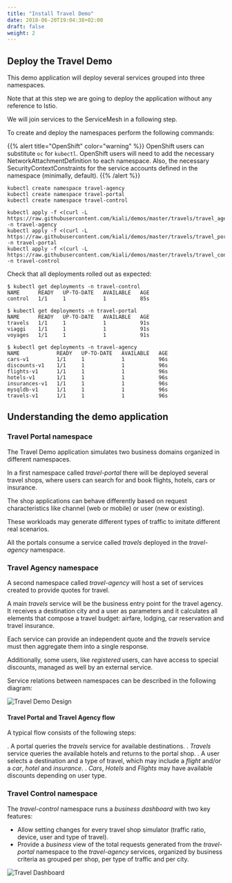 ```yaml
---
title: "Install Travel Demo"
date: 2018-06-20T19:04:38+02:00
draft: false
weight: 2
---
```


## Deploy the Travel Demo

This demo application will deploy several services grouped into three namespaces.

Note that at this step we are going to deploy the application without any reference to Istio.

We will join services to the ServiceMesh in a following step.

To create and deploy the namespaces perform the following commands:

{{% alert title="OpenShift" color="warning" %}}
OpenShift users can substitute `oc` for `kubectl`. OpenShift users will need
to add the necessary NetworkAttachmentDefinition to each namespace.  Also, the necessary SecurityContextConstraints
for the service accounts defined in the namespace (minimally, default).
{{% /alert %}}

```
kubectl create namespace travel-agency
kubectl create namespace travel-portal
kubectl create namespace travel-control

kubectl apply -f <(curl -L https://raw.githubusercontent.com/kiali/demos/master/travels/travel_agency.yaml) -n travel-agency
kubectl apply -f <(curl -L https://raw.githubusercontent.com/kiali/demos/master/travels/travel_portal.yaml) -n travel-portal
kubectl apply -f <(curl -L https://raw.githubusercontent.com/kiali/demos/master/travels/travel_control.yaml) -n travel-control
```

Check that all deployments rolled out as expected:

```
$ kubectl get deployments -n travel-control
NAME      READY   UP-TO-DATE   AVAILABLE   AGE
control   1/1     1            1           85s

$ kubectl get deployments -n travel-portal
NAME      READY   UP-TO-DATE   AVAILABLE   AGE
travels   1/1     1            1           91s
viaggi    1/1     1            1           91s
voyages   1/1     1            1           91s

$ kubectl get deployments -n travel-agency
NAME            READY   UP-TO-DATE   AVAILABLE   AGE
cars-v1         1/1     1            1           96s
discounts-v1    1/1     1            1           96s
flights-v1      1/1     1            1           96s
hotels-v1       1/1     1            1           96s
insurances-v1   1/1     1            1           96s
mysqldb-v1      1/1     1            1           96s
travels-v1      1/1     1            1           96s
```

## Understanding the demo application

### Travel Portal namespace

The Travel Demo application simulates two business domains organized in different namespaces.

In a first namespace called *travel-portal* there will be deployed several travel shops, where users can search for and book flights, hotels, cars or insurance.

The shop applications can behave differently based on request characteristics like channel (web or mobile) or user (new or existing).

These workloads may generate different types of traffic to imitate different real scenarios.

All the portals consume a service called _travels_ deployed in the *travel-agency* namespace.

### Travel Agency namespace

A second namespace called *travel-agency* will host a set of services created to provide quotes for travel.

A main _travels_ service will be the business entry point for the travel agency. It receives a destination city and a user as parameters and it calculates all elements that compose a travel budget: airfare, lodging, car reservation and travel insurance.

Each service can provide an independent quote and the _travels_ service must then aggregate them into a single response.

Additionally, some users, like _registered_ users, can have access to special discounts, managed as well by an external service.

Service relations between namespaces can be described in the following diagram:

![Travel Demo Design](/images/tutorial/02-02-travels-demo-design.png "Travel Demo Design")

#### Travel Portal and Travel Agency flow

A typical flow consists of the following steps:

. A portal queries the _travels_ service for available destinations.
. _Travels_ service queries the available hotels and returns to the portal shop.
. A user selects a destination and a type of travel, which may include a _flight_ and/or a _car_, _hotel_ and _insurance_.
. _Cars_, _Hotels_ and _Flights_ may have available discounts depending on user type.

### Travel Control namespace

The *travel-control* namespace runs a *business dashboard* with two key features:

* Allow setting changes for every travel shop simulator (traffic ratio, device, user and type of travel).
* Provide a *business* view of the total requests generated from the *travel-portal* namespace to the *travel-agency* services, organized by business criteria as grouped per shop, per type of traffic and per city.

![Travel Dashboard](/images/tutorial/02-02-travels-dashboard.png "Travel Dashboard")

